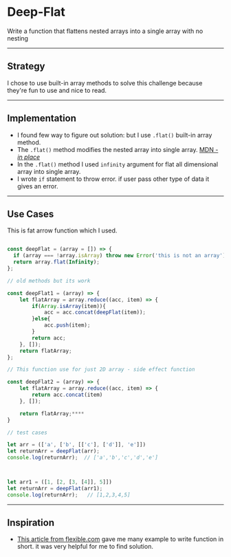 # Deep-Flat

Write a function that flattens nested arrays into a single array with no nesting

---

## Strategy

I chose to use built-in array methods to solve this challenge because they're
fun to use and nice to read.

---

## Implementation

- I found few way to figure out solution: but I use `.flat()` built-in array
  method.
- The `.flat()` method modifies the nested array into single array.
  [MDN - _in place_](https://developer.mozilla.org/en-US/docs/Web/JavaScript/Reference/Global_Objects/Array/flat)
- In the `.flat()` method I used `infinity` argument for flat all dimensional
  array into single array.
- I wrote `if` statement to throw error. if user pass other type of data it
  gives an error.

---

## Use Cases

This is fat arrow function which I used.

```js

const deepFlat = (array = []) => {
  if (array === !array.isArray) throw new Error('this is not an array');
  return array.flat(Infinity);
};

// old methods but its work

const deepFlat1 = (array) => {
    let flatArray = array.reduce((acc, item) => {
        if(Array.isArray(item)){
            acc = acc.concat(deepFlat(item));
        }else{
            acc.push(item);
        }
        return acc;
    }, []);
    return flatArray;
};

// This function use for just 2D array - side effect function

const deepFlat2 = (array) => {
    let flatArray = array.reduce((acc, item) => {
        return acc.concat(item)
    }, []);

    return flatArray;****
}

// test cases

let arr = (['a', ['b', [['c'], ['d']], 'e']])
let returnArr = deepFlat(arr);
console.log(returnArr);  // ['a','b','c','d','e']



let arr1 = ([1, [2, [3, [4]], 5]])
let returnArr = deepFlat(arr1);
console.log(returnArr);   // [1,2,3,4,5]

```

---

## Inspiration

- [This article from flexible.com](https://flexiple.com/flatten-array-javascript/)
  gave me many example to write function in short. it was very helpful for me to
  find solution.
